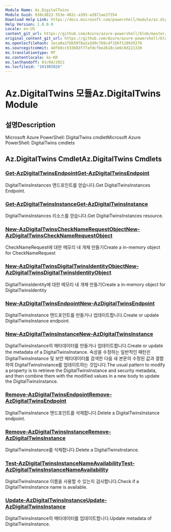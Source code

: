 ```yaml
---
Module Name: Az.DigitalTwins
Module Guid: 938cd822-353e-462c-a393-a2871ae2f354
Download Help Link: https://docs.microsoft.com/powershell/module/az.digitaltwins
Help Version: 1.0.0.0
Locale: en-US
content_git_url: https://github.com/Azure/azure-powershell/blob/master/src/DigitalTwins/help/Az.DigitalTwins.md
original_content_git_url: https://github.com/Azure/azure-powershell/blob/master/src/DigitalTwins/help/Az.DigitalTwins.md
ms.openlocfilehash: 1eca8a1fbb5978a2a3d9c7b9c4f156f110935276
ms.sourcegitcommit: 4dfb0cc533b83f77afdcfbe2618c1e6c8d221330
ms.translationtype: MT
ms.contentlocale: ko-KR
ms.lasthandoff: 03/04/2021
ms.locfileid: "101985026"
---
```

# <span data-ttu-id="62f4f-101">Az.DigitalTwins 모듈</span><span class="sxs-lookup"><span data-stu-id="62f4f-101">Az.DigitalTwins Module</span></span>
## <span data-ttu-id="62f4f-102">설명</span><span class="sxs-lookup"><span data-stu-id="62f4f-102">Description</span></span>
<span data-ttu-id="62f4f-103">Microsoft Azure PowerShell: DigitalTwins cmdlet</span><span class="sxs-lookup"><span data-stu-id="62f4f-103">Microsoft Azure PowerShell: DigitalTwins cmdlets</span></span>

## <span data-ttu-id="62f4f-104">Az.DigitalTwins Cmdlet</span><span class="sxs-lookup"><span data-stu-id="62f4f-104">Az.DigitalTwins Cmdlets</span></span>
### [<span data-ttu-id="62f4f-105">Get-AzDigitalTwinsEndpoint</span><span class="sxs-lookup"><span data-stu-id="62f4f-105">Get-AzDigitalTwinsEndpoint</span></span>](Get-AzDigitalTwinsEndpoint.md)
<span data-ttu-id="62f4f-106">DigitalTwinsInstances 엔드포인트를 얻습니다.</span><span class="sxs-lookup"><span data-stu-id="62f4f-106">Get DigitalTwinsInstances Endpoint.</span></span>

### [<span data-ttu-id="62f4f-107">Get-AzDigitalTwinsInstance</span><span class="sxs-lookup"><span data-stu-id="62f4f-107">Get-AzDigitalTwinsInstance</span></span>](Get-AzDigitalTwinsInstance.md)
<span data-ttu-id="62f4f-108">DigitalTwinsInstances 리소스를 얻습니다.</span><span class="sxs-lookup"><span data-stu-id="62f4f-108">Get DigitalTwinsInstances resource.</span></span>

### [<span data-ttu-id="62f4f-109">New-AzDigitalTwinsCheckNameRequestObject</span><span class="sxs-lookup"><span data-stu-id="62f4f-109">New-AzDigitalTwinsCheckNameRequestObject</span></span>](New-AzDigitalTwinsCheckNameRequestObject.md)
<span data-ttu-id="62f4f-110">CheckNameRequest에 대한 메모리 내 개체 만들기</span><span class="sxs-lookup"><span data-stu-id="62f4f-110">Create a in-memory object for CheckNameRequest</span></span>

### [<span data-ttu-id="62f4f-111">New-AzDigitalTwinsDigitalTwinsIdentityObject</span><span class="sxs-lookup"><span data-stu-id="62f4f-111">New-AzDigitalTwinsDigitalTwinsIdentityObject</span></span>](New-AzDigitalTwinsDigitalTwinsIdentityObject.md)
<span data-ttu-id="62f4f-112">DigitalTwinsIdentity에 대한 메모리 내 개체 만들기</span><span class="sxs-lookup"><span data-stu-id="62f4f-112">Create a in-memory object for DigitalTwinsIdentity</span></span>

### [<span data-ttu-id="62f4f-113">New-AzDigitalTwinsEndpoint</span><span class="sxs-lookup"><span data-stu-id="62f4f-113">New-AzDigitalTwinsEndpoint</span></span>](New-AzDigitalTwinsEndpoint.md)
<span data-ttu-id="62f4f-114">DigitalTwinsInstance 엔드포인트를 만들거나 업데이트합니다.</span><span class="sxs-lookup"><span data-stu-id="62f4f-114">Create or update DigitalTwinsInstance endpoint.</span></span>

### [<span data-ttu-id="62f4f-115">New-AzDigitalTwinsInstance</span><span class="sxs-lookup"><span data-stu-id="62f4f-115">New-AzDigitalTwinsInstance</span></span>](New-AzDigitalTwinsInstance.md)
<span data-ttu-id="62f4f-116">DigitalTwinsInstance의 메타데이터를 만들거나 업데이트합니다.</span><span class="sxs-lookup"><span data-stu-id="62f4f-116">Create or update the metadata of a DigitalTwinsInstance.</span></span>
<span data-ttu-id="62f4f-117">속성을 수정하는 일반적인 패턴은 DigitalTwinsInstance 및 보안 메타데이터를 검색한 다음 새 본문의 수정된 값과 결합하여 DigitalTwinsInstance를 업데이트하는 것입니다.</span><span class="sxs-lookup"><span data-stu-id="62f4f-117">The usual pattern to modify a property is to retrieve the DigitalTwinsInstance and security metadata, and then combine them with the modified values in a new body to update the DigitalTwinsInstance.</span></span>

### [<span data-ttu-id="62f4f-118">Remove-AzDigitalTwinsEndpoint</span><span class="sxs-lookup"><span data-stu-id="62f4f-118">Remove-AzDigitalTwinsEndpoint</span></span>](Remove-AzDigitalTwinsEndpoint.md)
<span data-ttu-id="62f4f-119">DigitalTwinsInstance 엔드포인트를 삭제합니다.</span><span class="sxs-lookup"><span data-stu-id="62f4f-119">Delete a DigitalTwinsInstance endpoint.</span></span>

### [<span data-ttu-id="62f4f-120">Remove-AzDigitalTwinsInstance</span><span class="sxs-lookup"><span data-stu-id="62f4f-120">Remove-AzDigitalTwinsInstance</span></span>](Remove-AzDigitalTwinsInstance.md)
<span data-ttu-id="62f4f-121">DigitalTwinsInstance를 삭제합니다.</span><span class="sxs-lookup"><span data-stu-id="62f4f-121">Delete a DigitalTwinsInstance.</span></span>

### [<span data-ttu-id="62f4f-122">Test-AzDigitalTwinsInstanceNameAvailability</span><span class="sxs-lookup"><span data-stu-id="62f4f-122">Test-AzDigitalTwinsInstanceNameAvailability</span></span>](Test-AzDigitalTwinsInstanceNameAvailability.md)
<span data-ttu-id="62f4f-123">DigitalTwinsInstance 이름을 사용할 수 있는지 검사합니다.</span><span class="sxs-lookup"><span data-stu-id="62f4f-123">Check if a DigitalTwinsInstance name is available.</span></span>

### [<span data-ttu-id="62f4f-124">Update-AzDigitalTwinsInstance</span><span class="sxs-lookup"><span data-stu-id="62f4f-124">Update-AzDigitalTwinsInstance</span></span>](Update-AzDigitalTwinsInstance.md)
<span data-ttu-id="62f4f-125">DigitalTwinsInstance의 메타데이터를 업데이트합니다.</span><span class="sxs-lookup"><span data-stu-id="62f4f-125">Update metadata of DigitalTwinsInstance.</span></span>

